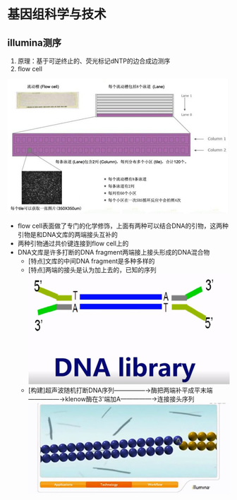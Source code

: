 # 基因组科学与技术

## illumina测序
1. 原理：基于可逆终止的、荧光标记dNTP的边合成边测序
2. flow cell

![illumina flow cell](https://github.com/xinz0922/learn-some-skill/blob/master/illumina%20flow%20cell.jpg)
   * flow cell表面做了专门的化学修饰，上面有两种可以结合DNA的引物，这两种引物是和DNA文库的两端接头互补的
   * 两种引物通过共价键连接到flow cell上的
   * DNA文库是许多打断的DNA fragment两端接上接头形成的DNA混合物
      * [特点]文库的中间DNA fragment是多种多样的
      * [特点]两端的接头是认为加上去的，已知的序列
      ![DNA library](https://github.com/xinz0922/learn-some-skill/blob/master/DNA%20library.png)
      * [构建]超声波随机打断DNA序列—————→酶把两端补平成平末端—————→klenow酶在3'端加A—————→连接接头序列
      ![加接头](https://github.com/xinz0922/learn-some-skill/blob/master/%E5%8A%A0%E6%8E%A5%E5%A4%B4.png)
   
   

